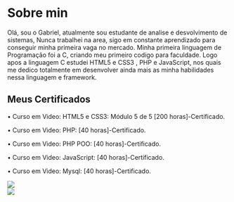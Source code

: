 <h1> Sobre min </h1>

Olá, sou o Gabriel, atualmente sou estudante de analise e desvolvimento de sistemas, Nunca trabalhei na area, sigo em constante aprendizado para conseguir minha primeira vaga no mercado. Minha primeira linguagem de Programação foi a C, criando meu primeiro codigo para faculdade. Logo apos a linguagem C estudei HTML5 e CSS3 , PHP e JavaScript, nos quais me dedico totalmente em desenvolver ainda mais as minha habilidades nessa linguagem e framework.

<h2> Meus Certificados </h2>
 <p>•  Curso em Video: HTML5 e CSS3: Módulo 5 de 5 [200 horas]-Certificado. </br></p>
 <p>•  Curso em Video: PHP: [40 horas]-Certificado. </br></p>
 <p>•  Curso em Video: PHP POO: [40 horas]-Certificado. </br></p>
 <p>•  Curso em Video:  JavaScript: [40 horas]-Certificado. </br></p>
 <p>•  Curso em Video:  Mysql: [40 horas]-Certificado. </br></p>
 
 
 <a href="https://github.com/gabrielferroni/">
  <img align="center" src="https://github-readme-stats.vercel.app/api?username=gabrielferroni&count_private=true&show_icons=true&theme=dark&hide_border=false" />
 </a>

  <div>
  <a href="https://www.linkedin.com/in/gabriel-paiva-1a2b1718a/" target="_blank"><img src="https://img.shields.io/badge/-LinkedIn-%230077B5?style=for-the-badge&logo=linkedin&logoColor=white" target="_blank"></a> 
  </div>
